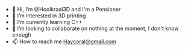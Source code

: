 - 👋 Hi, I’m @Hooikraal3D and I'm a Pensioner
- 👀 I’m interested in 3D printing
- 🌱 I’m currently learning C++
- 💞️ I’m looking to collaborate on nothing at the moment, I don't know enough
- 📫 How to reach me Haycoral@gmail.com

<!---
Hooikraal3D/Hooikraal3D is a ✨ special ✨ repository because its `README.md` (this file) appears on your GitHub profile.
You can click the Preview link to take a look at your changes.
--->
